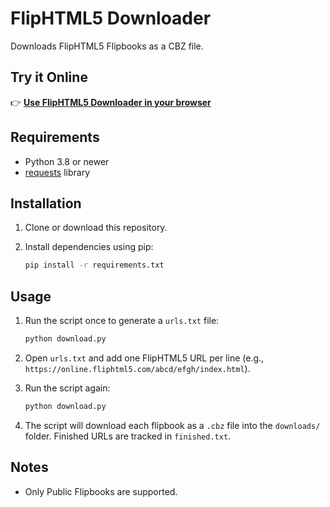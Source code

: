 # FlipHTML5 Downloader

Downloads FlipHTML5 Flipbooks as a CBZ file.

## Try it Online

👉 **[Use FlipHTML5 Downloader in your browser](https://saetron.github.io/FlipHTML5_Downloader/)**

## Requirements

- Python 3.8 or newer
- [requests](https://pypi.org/project/requests/) library

## Installation

1. Clone or download this repository.
2. Install dependencies using pip:

    ```sh
    pip install -r requirements.txt
    ```

## Usage

1. Run the script once to generate a `urls.txt` file:

    ```sh
    python download.py
    ```

2. Open `urls.txt` and add one FlipHTML5 URL per line (e.g., `https://online.fliphtml5.com/abcd/efgh/index.html`).

3. Run the script again:

    ```sh
    python download.py
    ```

4. The script will download each flipbook as a `.cbz` file into the `downloads/` folder. Finished URLs are tracked in `finished.txt`.

## Notes

- Only Public Flipbooks are supported.
